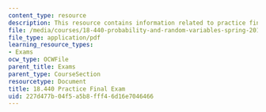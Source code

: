 ```yaml
---
content_type: resource
description: This resource contains information related to practice final exam.
file: /media/courses/18-440-probability-and-random-variables-spring-2014/227d477b04f5a5b8fff46d16e7046466_MIT18_440S14_prctcfinal.pdf
file_type: application/pdf
learning_resource_types:
- Exams
ocw_type: OCWFile
parent_title: Exams
parent_type: CourseSection
resourcetype: Document
title: 18.440 Practice Final Exam
uid: 227d477b-04f5-a5b8-fff4-6d16e7046466
---
```

